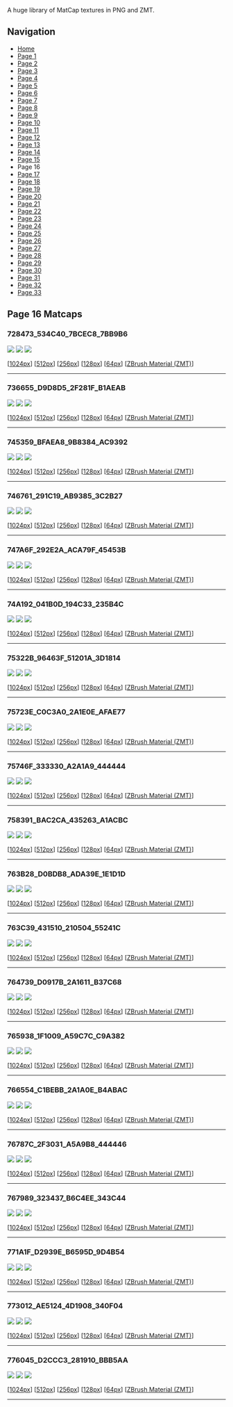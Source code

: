 A huge library of MatCap textures in PNG and ZMT.


## Navigation
* [Home](/)
* [Page 1](PAGE-1.md)
* [Page 2](PAGE-2.md)
* [Page 3](PAGE-3.md)
* [Page 4](PAGE-4.md)
* [Page 5](PAGE-5.md)
* [Page 6](PAGE-6.md)
* [Page 7](PAGE-7.md)
* [Page 8](PAGE-8.md)
* [Page 9](PAGE-9.md)
* [Page 10](PAGE-10.md)
* [Page 11](PAGE-11.md)
* [Page 12](PAGE-12.md)
* [Page 13](PAGE-13.md)
* [Page 14](PAGE-14.md)
* [Page 15](PAGE-15.md)
* Page 16
* [Page 17](PAGE-17.md)
* [Page 18](PAGE-18.md)
* [Page 19](PAGE-19.md)
* [Page 20](PAGE-20.md)
* [Page 21](PAGE-21.md)
* [Page 22](PAGE-22.md)
* [Page 23](PAGE-23.md)
* [Page 24](PAGE-24.md)
* [Page 25](PAGE-25.md)
* [Page 26](PAGE-26.md)
* [Page 27](PAGE-27.md)
* [Page 28](PAGE-28.md)
* [Page 29](PAGE-29.md)
* [Page 30](PAGE-30.md)
* [Page 31](PAGE-31.md)
* [Page 32](PAGE-32.md)
* [Page 33](PAGE-33.md)
## Page 16 Matcaps
### 728473_534C40_7BCEC8_7BB9B6
![](preview/728473_534C40_7BCEC8_7BB9B6-preview.png)
![](thumbnail/728473_534C40_7BCEC8_7BB9B6.jpg)
![](palette/728473_534C40_7BCEC8_7BB9B6-palette.png)

[[1024px](https://github.com/nidorx/matcaps/raw/master/1024/728473_534C40_7BCEC8_7BB9B6.png)]
[[512px](https://github.com/nidorx/matcaps/raw/master/512/728473_534C40_7BCEC8_7BB9B6-512px.png)]
[[256px](https://github.com/nidorx/matcaps/raw/master/256/728473_534C40_7BCEC8_7BB9B6-256px.png)]
[[128px](https://github.com/nidorx/matcaps/raw/master/128/728473_534C40_7BCEC8_7BB9B6-128px.png)]
[[64px](https://github.com/nidorx/matcaps/raw/master/64/728473_534C40_7BCEC8_7BB9B6-64px.png)]
[[ZBrush Material (ZMT)](https://github.com/nidorx/matcaps/raw/master/zmt/728473_534C40_7BCEC8_7BB9B6.zmt)]

---
### 736655_D9D8D5_2F281F_B1AEAB
![](preview/736655_D9D8D5_2F281F_B1AEAB-preview.png)
![](thumbnail/736655_D9D8D5_2F281F_B1AEAB.jpg)
![](palette/736655_D9D8D5_2F281F_B1AEAB-palette.png)

[[1024px](https://github.com/nidorx/matcaps/raw/master/1024/736655_D9D8D5_2F281F_B1AEAB.png)]
[[512px](https://github.com/nidorx/matcaps/raw/master/512/736655_D9D8D5_2F281F_B1AEAB-512px.png)]
[[256px](https://github.com/nidorx/matcaps/raw/master/256/736655_D9D8D5_2F281F_B1AEAB-256px.png)]
[[128px](https://github.com/nidorx/matcaps/raw/master/128/736655_D9D8D5_2F281F_B1AEAB-128px.png)]
[[64px](https://github.com/nidorx/matcaps/raw/master/64/736655_D9D8D5_2F281F_B1AEAB-64px.png)]
[[ZBrush Material (ZMT)](https://github.com/nidorx/matcaps/raw/master/zmt/736655_D9D8D5_2F281F_B1AEAB.zmt)]

---
### 745359_BFAEA8_9B8384_AC9392
![](preview/745359_BFAEA8_9B8384_AC9392-preview.png)
![](thumbnail/745359_BFAEA8_9B8384_AC9392.jpg)
![](palette/745359_BFAEA8_9B8384_AC9392-palette.png)

[[1024px](https://github.com/nidorx/matcaps/raw/master/1024/745359_BFAEA8_9B8384_AC9392.png)]
[[512px](https://github.com/nidorx/matcaps/raw/master/512/745359_BFAEA8_9B8384_AC9392-512px.png)]
[[256px](https://github.com/nidorx/matcaps/raw/master/256/745359_BFAEA8_9B8384_AC9392-256px.png)]
[[128px](https://github.com/nidorx/matcaps/raw/master/128/745359_BFAEA8_9B8384_AC9392-128px.png)]
[[64px](https://github.com/nidorx/matcaps/raw/master/64/745359_BFAEA8_9B8384_AC9392-64px.png)]
[[ZBrush Material (ZMT)](https://github.com/nidorx/matcaps/raw/master/zmt/745359_BFAEA8_9B8384_AC9392.zmt)]

---
### 746761_291C19_AB9385_3C2B27
![](preview/746761_291C19_AB9385_3C2B27-preview.png)
![](thumbnail/746761_291C19_AB9385_3C2B27.jpg)
![](palette/746761_291C19_AB9385_3C2B27-palette.png)

[[1024px](https://github.com/nidorx/matcaps/raw/master/1024/746761_291C19_AB9385_3C2B27.png)]
[[512px](https://github.com/nidorx/matcaps/raw/master/512/746761_291C19_AB9385_3C2B27-512px.png)]
[[256px](https://github.com/nidorx/matcaps/raw/master/256/746761_291C19_AB9385_3C2B27-256px.png)]
[[128px](https://github.com/nidorx/matcaps/raw/master/128/746761_291C19_AB9385_3C2B27-128px.png)]
[[64px](https://github.com/nidorx/matcaps/raw/master/64/746761_291C19_AB9385_3C2B27-64px.png)]
[[ZBrush Material (ZMT)](https://github.com/nidorx/matcaps/raw/master/zmt/746761_291C19_AB9385_3C2B27.zmt)]

---
### 747A6F_292E2A_ACA79F_45453B
![](preview/747A6F_292E2A_ACA79F_45453B-preview.png)
![](thumbnail/747A6F_292E2A_ACA79F_45453B.jpg)
![](palette/747A6F_292E2A_ACA79F_45453B-palette.png)

[[1024px](https://github.com/nidorx/matcaps/raw/master/1024/747A6F_292E2A_ACA79F_45453B.png)]
[[512px](https://github.com/nidorx/matcaps/raw/master/512/747A6F_292E2A_ACA79F_45453B-512px.png)]
[[256px](https://github.com/nidorx/matcaps/raw/master/256/747A6F_292E2A_ACA79F_45453B-256px.png)]
[[128px](https://github.com/nidorx/matcaps/raw/master/128/747A6F_292E2A_ACA79F_45453B-128px.png)]
[[64px](https://github.com/nidorx/matcaps/raw/master/64/747A6F_292E2A_ACA79F_45453B-64px.png)]
[[ZBrush Material (ZMT)](https://github.com/nidorx/matcaps/raw/master/zmt/747A6F_292E2A_ACA79F_45453B.zmt)]

---
### 74A192_041B0D_194C33_235B4C
![](preview/74A192_041B0D_194C33_235B4C-preview.png)
![](thumbnail/74A192_041B0D_194C33_235B4C.jpg)
![](palette/74A192_041B0D_194C33_235B4C-palette.png)

[[1024px](https://github.com/nidorx/matcaps/raw/master/1024/74A192_041B0D_194C33_235B4C.png)]
[[512px](https://github.com/nidorx/matcaps/raw/master/512/74A192_041B0D_194C33_235B4C-512px.png)]
[[256px](https://github.com/nidorx/matcaps/raw/master/256/74A192_041B0D_194C33_235B4C-256px.png)]
[[128px](https://github.com/nidorx/matcaps/raw/master/128/74A192_041B0D_194C33_235B4C-128px.png)]
[[64px](https://github.com/nidorx/matcaps/raw/master/64/74A192_041B0D_194C33_235B4C-64px.png)]
[[ZBrush Material (ZMT)](https://github.com/nidorx/matcaps/raw/master/zmt/74A192_041B0D_194C33_235B4C.zmt)]

---
### 75322B_96463F_51201A_3D1814
![](preview/75322B_96463F_51201A_3D1814-preview.png)
![](thumbnail/75322B_96463F_51201A_3D1814.jpg)
![](palette/75322B_96463F_51201A_3D1814-palette.png)

[[1024px](https://github.com/nidorx/matcaps/raw/master/1024/75322B_96463F_51201A_3D1814.png)]
[[512px](https://github.com/nidorx/matcaps/raw/master/512/75322B_96463F_51201A_3D1814-512px.png)]
[[256px](https://github.com/nidorx/matcaps/raw/master/256/75322B_96463F_51201A_3D1814-256px.png)]
[[128px](https://github.com/nidorx/matcaps/raw/master/128/75322B_96463F_51201A_3D1814-128px.png)]
[[64px](https://github.com/nidorx/matcaps/raw/master/64/75322B_96463F_51201A_3D1814-64px.png)]
[[ZBrush Material (ZMT)](https://github.com/nidorx/matcaps/raw/master/zmt/75322B_96463F_51201A_3D1814.zmt)]

---
### 75723E_C0C3A0_2A1E0E_AFAE77
![](preview/75723E_C0C3A0_2A1E0E_AFAE77-preview.png)
![](thumbnail/75723E_C0C3A0_2A1E0E_AFAE77.jpg)
![](palette/75723E_C0C3A0_2A1E0E_AFAE77-palette.png)

[[1024px](https://github.com/nidorx/matcaps/raw/master/1024/75723E_C0C3A0_2A1E0E_AFAE77.png)]
[[512px](https://github.com/nidorx/matcaps/raw/master/512/75723E_C0C3A0_2A1E0E_AFAE77-512px.png)]
[[256px](https://github.com/nidorx/matcaps/raw/master/256/75723E_C0C3A0_2A1E0E_AFAE77-256px.png)]
[[128px](https://github.com/nidorx/matcaps/raw/master/128/75723E_C0C3A0_2A1E0E_AFAE77-128px.png)]
[[64px](https://github.com/nidorx/matcaps/raw/master/64/75723E_C0C3A0_2A1E0E_AFAE77-64px.png)]
[[ZBrush Material (ZMT)](https://github.com/nidorx/matcaps/raw/master/zmt/75723E_C0C3A0_2A1E0E_AFAE77.zmt)]

---
### 75746F_333330_A2A1A9_444444
![](preview/75746F_333330_A2A1A9_444444-preview.png)
![](thumbnail/75746F_333330_A2A1A9_444444.jpg)
![](palette/75746F_333330_A2A1A9_444444-palette.png)

[[1024px](https://github.com/nidorx/matcaps/raw/master/1024/75746F_333330_A2A1A9_444444.png)]
[[512px](https://github.com/nidorx/matcaps/raw/master/512/75746F_333330_A2A1A9_444444-512px.png)]
[[256px](https://github.com/nidorx/matcaps/raw/master/256/75746F_333330_A2A1A9_444444-256px.png)]
[[128px](https://github.com/nidorx/matcaps/raw/master/128/75746F_333330_A2A1A9_444444-128px.png)]
[[64px](https://github.com/nidorx/matcaps/raw/master/64/75746F_333330_A2A1A9_444444-64px.png)]
[[ZBrush Material (ZMT)](https://github.com/nidorx/matcaps/raw/master/zmt/75746F_333330_A2A1A9_444444.zmt)]

---
### 758391_BAC2CA_435263_A1ACBC
![](preview/758391_BAC2CA_435263_A1ACBC-preview.png)
![](thumbnail/758391_BAC2CA_435263_A1ACBC.jpg)
![](palette/758391_BAC2CA_435263_A1ACBC-palette.png)

[[1024px](https://github.com/nidorx/matcaps/raw/master/1024/758391_BAC2CA_435263_A1ACBC.png)]
[[512px](https://github.com/nidorx/matcaps/raw/master/512/758391_BAC2CA_435263_A1ACBC-512px.png)]
[[256px](https://github.com/nidorx/matcaps/raw/master/256/758391_BAC2CA_435263_A1ACBC-256px.png)]
[[128px](https://github.com/nidorx/matcaps/raw/master/128/758391_BAC2CA_435263_A1ACBC-128px.png)]
[[64px](https://github.com/nidorx/matcaps/raw/master/64/758391_BAC2CA_435263_A1ACBC-64px.png)]
[[ZBrush Material (ZMT)](https://github.com/nidorx/matcaps/raw/master/zmt/758391_BAC2CA_435263_A1ACBC.zmt)]

---
### 763B28_D0BDB8_ADA39E_1E1D1D
![](preview/763B28_D0BDB8_ADA39E_1E1D1D-preview.png)
![](thumbnail/763B28_D0BDB8_ADA39E_1E1D1D.jpg)
![](palette/763B28_D0BDB8_ADA39E_1E1D1D-palette.png)

[[1024px](https://github.com/nidorx/matcaps/raw/master/1024/763B28_D0BDB8_ADA39E_1E1D1D.png)]
[[512px](https://github.com/nidorx/matcaps/raw/master/512/763B28_D0BDB8_ADA39E_1E1D1D-512px.png)]
[[256px](https://github.com/nidorx/matcaps/raw/master/256/763B28_D0BDB8_ADA39E_1E1D1D-256px.png)]
[[128px](https://github.com/nidorx/matcaps/raw/master/128/763B28_D0BDB8_ADA39E_1E1D1D-128px.png)]
[[64px](https://github.com/nidorx/matcaps/raw/master/64/763B28_D0BDB8_ADA39E_1E1D1D-64px.png)]
[[ZBrush Material (ZMT)](https://github.com/nidorx/matcaps/raw/master/zmt/763B28_D0BDB8_ADA39E_1E1D1D.zmt)]

---
### 763C39_431510_210504_55241C
![](preview/763C39_431510_210504_55241C-preview.png)
![](thumbnail/763C39_431510_210504_55241C.jpg)
![](palette/763C39_431510_210504_55241C-palette.png)

[[1024px](https://github.com/nidorx/matcaps/raw/master/1024/763C39_431510_210504_55241C.png)]
[[512px](https://github.com/nidorx/matcaps/raw/master/512/763C39_431510_210504_55241C-512px.png)]
[[256px](https://github.com/nidorx/matcaps/raw/master/256/763C39_431510_210504_55241C-256px.png)]
[[128px](https://github.com/nidorx/matcaps/raw/master/128/763C39_431510_210504_55241C-128px.png)]
[[64px](https://github.com/nidorx/matcaps/raw/master/64/763C39_431510_210504_55241C-64px.png)]
[[ZBrush Material (ZMT)](https://github.com/nidorx/matcaps/raw/master/zmt/763C39_431510_210504_55241C.zmt)]

---
### 764739_D0917B_2A1611_B37C68
![](preview/764739_D0917B_2A1611_B37C68-preview.png)
![](thumbnail/764739_D0917B_2A1611_B37C68.jpg)
![](palette/764739_D0917B_2A1611_B37C68-palette.png)

[[1024px](https://github.com/nidorx/matcaps/raw/master/1024/764739_D0917B_2A1611_B37C68.png)]
[[512px](https://github.com/nidorx/matcaps/raw/master/512/764739_D0917B_2A1611_B37C68-512px.png)]
[[256px](https://github.com/nidorx/matcaps/raw/master/256/764739_D0917B_2A1611_B37C68-256px.png)]
[[128px](https://github.com/nidorx/matcaps/raw/master/128/764739_D0917B_2A1611_B37C68-128px.png)]
[[64px](https://github.com/nidorx/matcaps/raw/master/64/764739_D0917B_2A1611_B37C68-64px.png)]
[[ZBrush Material (ZMT)](https://github.com/nidorx/matcaps/raw/master/zmt/764739_D0917B_2A1611_B37C68.zmt)]

---
### 765938_1F1009_A59C7C_C9A382
![](preview/765938_1F1009_A59C7C_C9A382-preview.png)
![](thumbnail/765938_1F1009_A59C7C_C9A382.jpg)
![](palette/765938_1F1009_A59C7C_C9A382-palette.png)

[[1024px](https://github.com/nidorx/matcaps/raw/master/1024/765938_1F1009_A59C7C_C9A382.png)]
[[512px](https://github.com/nidorx/matcaps/raw/master/512/765938_1F1009_A59C7C_C9A382-512px.png)]
[[256px](https://github.com/nidorx/matcaps/raw/master/256/765938_1F1009_A59C7C_C9A382-256px.png)]
[[128px](https://github.com/nidorx/matcaps/raw/master/128/765938_1F1009_A59C7C_C9A382-128px.png)]
[[64px](https://github.com/nidorx/matcaps/raw/master/64/765938_1F1009_A59C7C_C9A382-64px.png)]
[[ZBrush Material (ZMT)](https://github.com/nidorx/matcaps/raw/master/zmt/765938_1F1009_A59C7C_C9A382.zmt)]

---
### 766554_C1BEBB_2A1A0E_B4ABAC
![](preview/766554_C1BEBB_2A1A0E_B4ABAC-preview.png)
![](thumbnail/766554_C1BEBB_2A1A0E_B4ABAC.jpg)
![](palette/766554_C1BEBB_2A1A0E_B4ABAC-palette.png)

[[1024px](https://github.com/nidorx/matcaps/raw/master/1024/766554_C1BEBB_2A1A0E_B4ABAC.png)]
[[512px](https://github.com/nidorx/matcaps/raw/master/512/766554_C1BEBB_2A1A0E_B4ABAC-512px.png)]
[[256px](https://github.com/nidorx/matcaps/raw/master/256/766554_C1BEBB_2A1A0E_B4ABAC-256px.png)]
[[128px](https://github.com/nidorx/matcaps/raw/master/128/766554_C1BEBB_2A1A0E_B4ABAC-128px.png)]
[[64px](https://github.com/nidorx/matcaps/raw/master/64/766554_C1BEBB_2A1A0E_B4ABAC-64px.png)]
[[ZBrush Material (ZMT)](https://github.com/nidorx/matcaps/raw/master/zmt/766554_C1BEBB_2A1A0E_B4ABAC.zmt)]

---
### 76787C_2F3031_A5A9B8_444446
![](preview/76787C_2F3031_A5A9B8_444446-preview.png)
![](thumbnail/76787C_2F3031_A5A9B8_444446.jpg)
![](palette/76787C_2F3031_A5A9B8_444446-palette.png)

[[1024px](https://github.com/nidorx/matcaps/raw/master/1024/76787C_2F3031_A5A9B8_444446.png)]
[[512px](https://github.com/nidorx/matcaps/raw/master/512/76787C_2F3031_A5A9B8_444446-512px.png)]
[[256px](https://github.com/nidorx/matcaps/raw/master/256/76787C_2F3031_A5A9B8_444446-256px.png)]
[[128px](https://github.com/nidorx/matcaps/raw/master/128/76787C_2F3031_A5A9B8_444446-128px.png)]
[[64px](https://github.com/nidorx/matcaps/raw/master/64/76787C_2F3031_A5A9B8_444446-64px.png)]
[[ZBrush Material (ZMT)](https://github.com/nidorx/matcaps/raw/master/zmt/76787C_2F3031_A5A9B8_444446.zmt)]

---
### 767989_323437_B6C4EE_343C44
![](preview/767989_323437_B6C4EE_343C44-preview.png)
![](thumbnail/767989_323437_B6C4EE_343C44.jpg)
![](palette/767989_323437_B6C4EE_343C44-palette.png)

[[1024px](https://github.com/nidorx/matcaps/raw/master/1024/767989_323437_B6C4EE_343C44.png)]
[[512px](https://github.com/nidorx/matcaps/raw/master/512/767989_323437_B6C4EE_343C44-512px.png)]
[[256px](https://github.com/nidorx/matcaps/raw/master/256/767989_323437_B6C4EE_343C44-256px.png)]
[[128px](https://github.com/nidorx/matcaps/raw/master/128/767989_323437_B6C4EE_343C44-128px.png)]
[[64px](https://github.com/nidorx/matcaps/raw/master/64/767989_323437_B6C4EE_343C44-64px.png)]
[[ZBrush Material (ZMT)](https://github.com/nidorx/matcaps/raw/master/zmt/767989_323437_B6C4EE_343C44.zmt)]

---
### 771A1F_D2939E_B6595D_9D4B54
![](preview/771A1F_D2939E_B6595D_9D4B54-preview.png)
![](thumbnail/771A1F_D2939E_B6595D_9D4B54.jpg)
![](palette/771A1F_D2939E_B6595D_9D4B54-palette.png)

[[1024px](https://github.com/nidorx/matcaps/raw/master/1024/771A1F_D2939E_B6595D_9D4B54.png)]
[[512px](https://github.com/nidorx/matcaps/raw/master/512/771A1F_D2939E_B6595D_9D4B54-512px.png)]
[[256px](https://github.com/nidorx/matcaps/raw/master/256/771A1F_D2939E_B6595D_9D4B54-256px.png)]
[[128px](https://github.com/nidorx/matcaps/raw/master/128/771A1F_D2939E_B6595D_9D4B54-128px.png)]
[[64px](https://github.com/nidorx/matcaps/raw/master/64/771A1F_D2939E_B6595D_9D4B54-64px.png)]
[[ZBrush Material (ZMT)](https://github.com/nidorx/matcaps/raw/master/zmt/771A1F_D2939E_B6595D_9D4B54.zmt)]

---
### 773012_AE5124_4D1908_340F04
![](preview/773012_AE5124_4D1908_340F04-preview.png)
![](thumbnail/773012_AE5124_4D1908_340F04.jpg)
![](palette/773012_AE5124_4D1908_340F04-palette.png)

[[1024px](https://github.com/nidorx/matcaps/raw/master/1024/773012_AE5124_4D1908_340F04.png)]
[[512px](https://github.com/nidorx/matcaps/raw/master/512/773012_AE5124_4D1908_340F04-512px.png)]
[[256px](https://github.com/nidorx/matcaps/raw/master/256/773012_AE5124_4D1908_340F04-256px.png)]
[[128px](https://github.com/nidorx/matcaps/raw/master/128/773012_AE5124_4D1908_340F04-128px.png)]
[[64px](https://github.com/nidorx/matcaps/raw/master/64/773012_AE5124_4D1908_340F04-64px.png)]
[[ZBrush Material (ZMT)](https://github.com/nidorx/matcaps/raw/master/zmt/773012_AE5124_4D1908_340F04.zmt)]

---
### 776045_D2CCC3_281910_BBB5AA
![](preview/776045_D2CCC3_281910_BBB5AA-preview.png)
![](thumbnail/776045_D2CCC3_281910_BBB5AA.jpg)
![](palette/776045_D2CCC3_281910_BBB5AA-palette.png)

[[1024px](https://github.com/nidorx/matcaps/raw/master/1024/776045_D2CCC3_281910_BBB5AA.png)]
[[512px](https://github.com/nidorx/matcaps/raw/master/512/776045_D2CCC3_281910_BBB5AA-512px.png)]
[[256px](https://github.com/nidorx/matcaps/raw/master/256/776045_D2CCC3_281910_BBB5AA-256px.png)]
[[128px](https://github.com/nidorx/matcaps/raw/master/128/776045_D2CCC3_281910_BBB5AA-128px.png)]
[[64px](https://github.com/nidorx/matcaps/raw/master/64/776045_D2CCC3_281910_BBB5AA-64px.png)]
[[ZBrush Material (ZMT)](https://github.com/nidorx/matcaps/raw/master/zmt/776045_D2CCC3_281910_BBB5AA.zmt)]

---